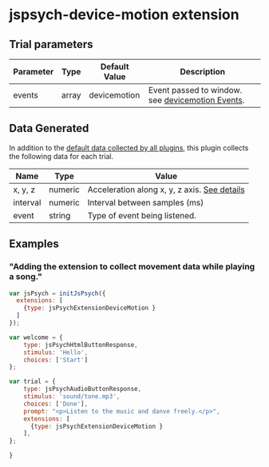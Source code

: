 # jspsych-device-motion extension


## Trial parameters


| Parameter             | Type             | Default Value      | Description                              |
| --------------------- | ---------------- | ------------------ | ---------------------------------------- |
| events                | array            | devicemotion       | Event passed to window. see [devicemotion Events](https://developer.mozilla.org/en-US/docs/Web/API/Window/devicemotion_event).  |

## Data Generated

In addition to the [default data collected by all plugins](https://www.jspsych.org/overview/plugins#data-collected-by-all-plugins), this plugin collects the following data for each trial.

| Name      | Type        | Value                                    |
| --------- | ----------- | ---------------------------------------- |
| x, y, z   | numeric     | Acceleration along x, y, z axis. [See details](https://w3c.github.io/deviceorientation/#devicemotion) |
| interval  | numeric     | Interval between samples (ms)            |
| event     | string      | Type of event being listened.     |

## Examples

### "Adding the extension to collect movement data while playing a song."

```javascript
var jsPsych = initJsPsych({
  extensions: [
    {type: jsPsychExtensionDeviceMotion }
  ]
});

var welcome = {
    type: jsPsychHtmlButtonResponse,
    stimulus: 'Hello',
    choices: ['Start']
};

var trial = {
    type: jsPsychAudioButtonResponse,
    stimulus: 'sound/tone.mp3',
    choices: ['Done'],
    prompt: "<p>Listen to the music and danve freely.</p>",
    extensions: [
      {type: jsPsychExtensionDeviceMotion }
    ],
};

}
